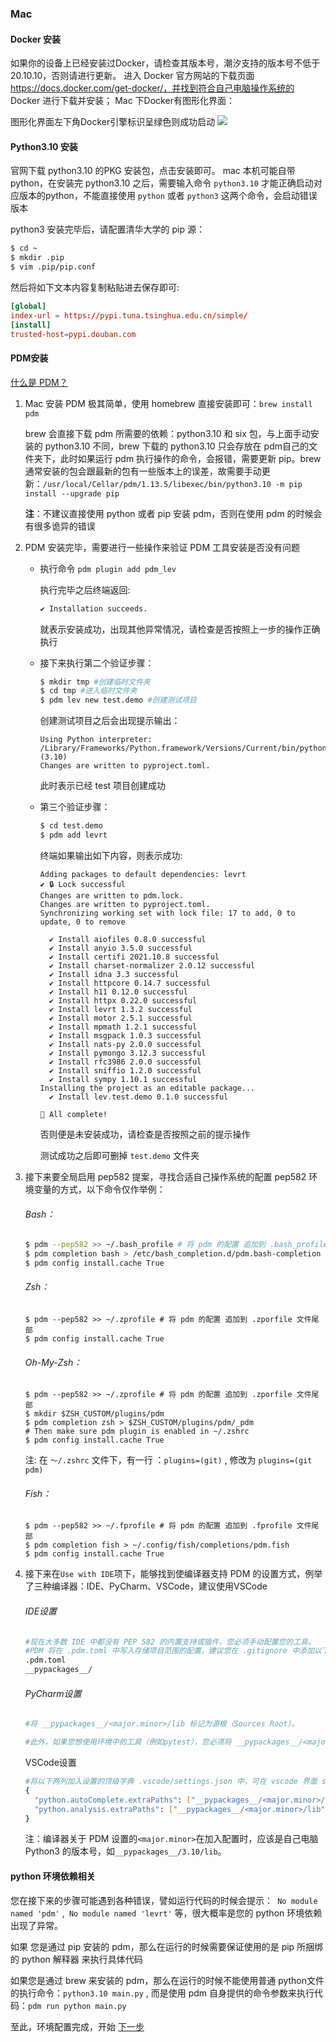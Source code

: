 

### Mac

#### Docker 安装

如果你的设备上已经安装过Docker，请检查其版本号，潮汐支持的版本号不低于20.10.10，否则请进行更新。 进入 Docker 官方网站的下载页面 https://docs.docker.com/get-docker/，并找到符合自己电脑操作系统的 Docker 进行下载并安装； Mac 下Docker有图形化界面：

图形化界面左下角Docker引擎标识呈绿色则成功启动 ![](https://levimg.s3.cn-northwest-1.amazonaws.com.cn/x/87fe783c-f999-4b50-85f9-99a0080d6561.png)

#### Python3.10 安装

官网下载 python3.10 的PKG 安装包，点击安装即可。
 mac 本机可能自带python，在安装完 python3.10 之后，需要输入命令 `python3.10` 才能正确启动对应版本的python，不能直接使用 `python` 或者 `python3` 这两个命令，会启动错误版本

python3 安装完毕后，请配置清华大学的 pip 源：

```bash
$ cd ~
$ mkdir .pip
$ vim .pip/pip.conf
```

然后将如下文本内容复制粘贴进去保存即可:

```toml
[global]
index-url = https://pypi.tuna.tsinghua.edu.cn/simple/
[install]
trusted-host=pypi.douban.com
```



#### PDM安装

[什么是 PDM？](https://pdm.fming.dev/)

1. Mac 安装 PDM 极其简单，使用 homebrew 直接安装即可：`brew install pdm`

   brew 会直接下载 pdm 所需要的依赖：python3.10 和 six 包，与上面手动安装的 python3.10 不同，brew 下载的 python3.10 只会存放在 pdm自己的文件夹下，此时如果运行 pdm 执行操作的命令，会报错，需要更新 pip。brew 通常安装的包会跟最新的包有一些版本上的误差，故需要手动更新：`/usr/local/Cellar/pdm/1.13.5/libexec/bin/python3.10 -m pip install --upgrade pip`



   **注**：不建议直接使用 python 或者 pip 安装 pdm，否则在使用 pdm 的时候会有很多诡异的错误

2. PDM  安装完毕，需要进行一些操作来验证 PDM 工具安装是否没有问题

   * 执行命令 `pdm plugin add pdm_lev`

     执行完毕之后终端返回:

     ```bash
     ✔ Installation succeeds.
     ```

     就表示安装成功，出现其他异常情况，请检查是否按照上一步的操作正确执行

   * 接下来执行第二个验证步骤：

     ```bash
     $ mkdir tmp #创建临时文件夹
     $ cd tmp #进入临时文件夹
     $ pdm lev new test.demo #创建测试项目
     ```

     创建测试项目之后会出现提示输出：

     ```shell
     Using Python interpreter: /Library/Frameworks/Python.framework/Versions/Current/bin/python3.10 (3.10)
     Changes are written to pyproject.toml.
     ```

     此时表示已经 test 项目创建成功

   * 第三个验证步骤：

     ```bash
     $ cd test.demo
     $ pdm add levrt
     ```

     终端如果输出如下内容，则表示成功:

     ```shell
     Adding packages to default dependencies: levrt
     ✔ 🔒 Lock successful
     Changes are written to pdm.lock.
     Changes are written to pyproject.toml.
     Synchronizing working set with lock file: 17 to add, 0 to update, 0 to remove
      
       ✔ Install aiofiles 0.8.0 successful
       ✔ Install anyio 3.5.0 successful
       ✔ Install certifi 2021.10.8 successful
       ✔ Install charset-normalizer 2.0.12 successful
       ✔ Install idna 3.3 successful
       ✔ Install httpcore 0.14.7 successful
       ✔ Install h11 0.12.0 successful
       ✔ Install httpx 0.22.0 successful
       ✔ Install levrt 1.3.2 successful
       ✔ Install motor 2.5.1 successful
       ✔ Install mpmath 1.2.1 successful
       ✔ Install msgpack 1.0.3 successful
       ✔ Install nats-py 2.0.0 successful
       ✔ Install pymongo 3.12.3 successful
       ✔ Install rfc3986 2.0.0 successful
       ✔ Install sniffio 1.2.0 successful
       ✔ Install sympy 1.10.1 successful
     Installing the project as an editable package...
       ✔ Install lev.test.demo 0.1.0 successful
      
     🎉 All complete!
     ```

     否则便是未安装成功，请检查是否按照之前的提示操作

     测试成功之后即可删掉 `test.demo` 文件夹

3. 接下来要全局启用 pep582 提案，寻找合适自己操作系统的配置 pep582 环境变量的方式，以下命令仅作举例：

   ###### Bash：

   ```bash
   $ pdm --pep582 >> ~/.bash_profile # 将 pdm 的配置 追加到 .bash_profile 文件尾部
   $ pdm completion bash > /etc/bash_completion.d/pdm.bash-completion
   $ pdm config install.cache True
   ```

   ###### Zsh：

   ```shell
   $ pdm --pep582 >> ~/.zprofile # 将 pdm 的配置 追加到 .zporfile 文件尾部
   $ pdm config install.cache True
   ```

   ###### Oh-My-Zsh：

   ```shell
   $ pdm --pep582 >> ~/.zprofile # 将 pdm 的配置 追加到 .zporfile 文件尾部
   $ mkdir $ZSH_CUSTOM/plugins/pdm
   $ pdm completion zsh > $ZSH_CUSTOM/plugins/pdm/_pdm
   # Then make sure pdm plugin is enabled in ~/.zshrc
   $ pdm config install.cache True
   ```

   注: 在 `～/.zshrc` 文件下，有一行 ：`plugins=(git)` , 修改为 `plugins=(git pdm)`

   ###### Fish：

   ```shell
   $ pdm --pep582 >> ~/.fprofile # 将 pdm 的配置 追加到 .fprofile 文件尾部
   $ pdm completion fish > ~/.config/fish/completions/pdm.fish
   $ pdm config install.cache True
   ```

4. 接下来在`Use with IDE`项下，能够找到使编译器支持 PDM 的设置方式，例举了三种编译器：IDE、PyCharm、VSCode，建议使用VSCode

   ###### IDE设置

   ```bash
   #现在大多数 IDE 中都没有 PEP 582 的内置支持或插件，您必须手动配置您的工具。
   #PDM 将在 .pdm.toml 中写入存储项目范围的配置，建议您在 .gitignore 中添加以下行：
   .pdm.toml
   __pypackages__/
   ```

   ###### PyCharm设置

   ```bash
   #将 __pypackages__/<major.minor>/lib 标记为源根（Sources Root）。
   
   #此外，如果您想使用环境中的工具（例如pytest），您必须将 __pypackages__/<major.minor>/bin 目录添加到 PATH 相应运行或调试配置的变量中。
   ```

   VSCode设置

   ```bash
   #将以下两列加入设置的顶级字典 .vscode/settings.json 中，可在 vscode 界面 settings 中，选择 Edit in settings.json 打开：
   {
     "python.autoComplete.extraPaths": ["__pypackages__/<major.minor>/lib"],
     "python.analysis.extraPaths": ["__pypackages__/<major.minor>/lib"]
   }
   ```

   注：编译器关于 PDM 设置的`<major.minor>`在加入配置时，应该是自己电脑 Python3 的版本号，如`__pypackages__/3.10/lib`。

#### python 环境依赖相关

您在接下来的步骤可能遇到各种错误，譬如运行代码的时候会提示：`  No module named 'pdm' ` ,`  No module named 'levrt' ` 等，很大概率是您的 python 环境依赖出现了异常。

如果 您是通过 pip 安装的 pdm，那么在运行的时候需要保证使用的是 pip 所捆绑的 python 解释器 来执行具体代码

如果您是通过 brew 来安装的 pdm，那么在运行的时候不能使用普通 python文件的执行命令：`python3.10 main.py` , 而是使用 pdm 自身提供的命令参数来执行代码：`pdm run python main.py`



至此，环境配置完成，开始 [下一步](#凭证上传与获取)

